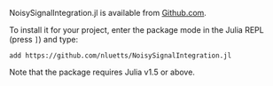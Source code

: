 NoisySignalIntegration.jl is available from [Github.com](https://github.com/nluetts/NoisySignalIntegration.jl).

To install it for your project, enter the package mode in the Julia REPL (press `]`) and type:

```
add https://github.com/nluetts/NoisySignalIntegration.jl
```

Note that the package requires Julia v1.5 or above.